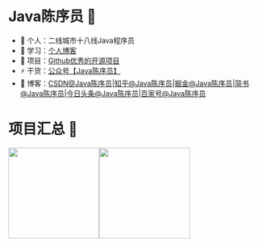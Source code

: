 # Java陈序员 👋

- 🔭 个人：二线城市十八线Java程序员
- 📖 学习：[个人博客](https://chenyl8848.github.io/)
- 🌱 项目：[Github优秀的开源项目](https://github.com/chenyl8848/great-open-source-project)
- ⚡ 干货：[公众号【Java陈序员】](url)
- 🎸 博客：[CSDN@Java陈序员](https://blog.csdn.net/weixin_43400476?spm=1000.2115.3001.5343)|[知乎@Java陈序员](https://www.zhihu.com/creator/manage/creation/all)|[掘金@Java陈序员](https://juejin.cn/user/3958702402176765)|[简书@Java陈序员](https://www.jianshu.com/u/71c97cf5962e)|[今日头条@Java陈序员](https://mp.toutiao.com/profile_v4/manage/content/all)|[百家号@Java陈序员](https://baijiahao.baidu.com/builder/rc/content?currentPage=1&pageSize=10&search=&type=&collection=&app_id=1687795731434287)


# 项目汇总 🚩
<img align="" height="180px" src="https://github-readme-stats.vercel.app/api?username=chenyl8848&hide_title=true&hide_border=true&show_icons=true&theme=tokyonight&locale=cn" /><img align="" height="180px" src="https://github-readme-stats.vercel.app/api/top-langs/?username=chenyl8848&hide_title=true&hide_border=true&show_icons=true&theme=tokyonight&locale=cn" />

